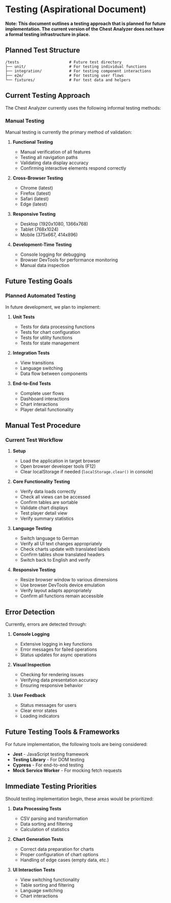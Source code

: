 # Testing (Aspirational Document)

**Note: This document outlines a testing approach that is planned for future implementation. The current version of the Chest Analyzer does not have a formal testing infrastructure in place.**

## Planned Test Structure

```
/tests                      # Future test directory
├── unit/                   # For testing individual functions
├── integration/            # For testing component interactions
├── e2e/                    # For testing user flows
└── fixtures/               # For test data and helpers
```

## Current Testing Approach

The Chest Analyzer currently uses the following informal testing methods:

### Manual Testing

Manual testing is currently the primary method of validation:

1. **Functional Testing**
   - Manual verification of all features
   - Testing all navigation paths
   - Validating data display accuracy
   - Confirming interactive elements respond correctly

2. **Cross-Browser Testing**
   - Chrome (latest)
   - Firefox (latest)
   - Safari (latest)
   - Edge (latest)

3. **Responsive Testing**
   - Desktop (1920x1080, 1366x768)
   - Tablet (768x1024)
   - Mobile (375x667, 414x896)

4. **Development-Time Testing**
   - Console logging for debugging
   - Browser DevTools for performance monitoring
   - Manual data inspection

## Future Testing Goals

### Planned Automated Testing

In future development, we plan to implement:

1. **Unit Tests**
   - Tests for data processing functions
   - Tests for chart configuration
   - Tests for utility functions
   - Tests for state management

2. **Integration Tests**
   - View transitions
   - Language switching
   - Data flow between components

3. **End-to-End Tests**
   - Complete user flows
   - Dashboard interactions
   - Chart interactions
   - Player detail functionality

## Manual Test Procedure

### Current Test Workflow

1. **Setup**
   - Load the application in target browser
   - Open browser developer tools (F12)
   - Clear localStorage if needed (`localStorage.clear()` in console)

2. **Core Functionality Testing**
   - Verify data loads correctly
   - Check all views can be accessed
   - Confirm tables are sortable
   - Validate chart displays
   - Test player detail view
   - Verify summary statistics

3. **Language Testing**
   - Switch language to German
   - Verify all UI text changes appropriately
   - Check charts update with translated labels
   - Confirm tables show translated headers
   - Switch back to English and verify

4. **Responsive Testing**
   - Resize browser window to various dimensions
   - Use browser DevTools device emulation
   - Verify layout adapts appropriately
   - Confirm all functions remain accessible

## Error Detection

Currently, errors are detected through:

1. **Console Logging**
   - Extensive logging in key functions
   - Error messages for failed operations
   - Status updates for async operations

2. **Visual Inspection**
   - Checking for rendering issues
   - Verifying data presentation accuracy
   - Ensuring responsive behavior

3. **User Feedback**
   - Status messages for users
   - Clear error states
   - Loading indicators

## Future Testing Tools & Frameworks

For future implementation, the following tools are being considered:

- **Jest** - JavaScript testing framework
- **Testing Library** - For DOM testing
- **Cypress** - For end-to-end testing
- **Mock Service Worker** - For mocking fetch requests

## Immediate Testing Priorities

Should testing implementation begin, these areas would be prioritized:

1. **Data Processing Tests**
   - CSV parsing and transformation
   - Data sorting and filtering
   - Calculation of statistics

2. **Chart Generation Tests**
   - Correct data preparation for charts
   - Proper configuration of chart options
   - Handling of edge cases (empty data, etc.)

3. **UI Interaction Tests**
   - View switching functionality
   - Table sorting and filtering
   - Language switching
   - Chart interactions 